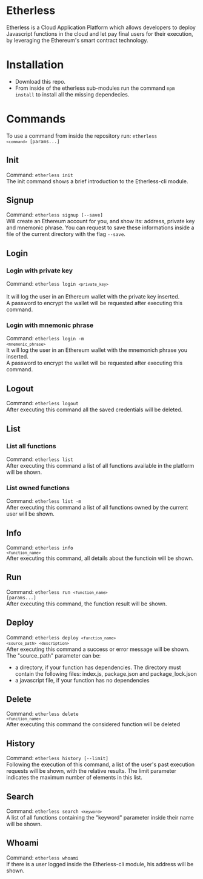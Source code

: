 # Etherless
Etherless is a Cloud Application Platform which allows developers to deploy Javascript functions in the cloud and let pay final users for their execution, by leveraging the Ethereum's smart contract technology.

# Installation 
- Download this repo.
- From inside of the etherless sub-modules run the command <code>npm install</code> to install all the missing dependecies.

# Commands 
To use a command from inside the repository run: <code>etherless `<command>` [params...]</code>

## Init 
Command: <code>etherless init</code> <br/> 
The init command shows a brief introduction to the Etherless-cli module. 

## Signup 
Command: <code>etherless signup [--save]</code> <br/> 
Will create an Ethereum account for you, and show its: address, private key and mnemonic phrase. You can request to save these informations inside a file of the current directory with the flag <code>--save</code>.

## Login 
### Login with private key 
Command: <code>etherless login `<private_key>` </code> <br />
It will log the user in an Ethereum wallet with the private key inserted. <br>
A password to encrypt the wallet will be requested after executing this command.
### Login with mnemonic phrase 
Command: <code>etherless login -m `<mnemonic_phrase>` </code> <br />
It will log the user in an Ethereum wallet with the mnemonich phrase you inserted. <br>
A password to encrypt the wallet will be requested after executing this command.

## Logout 
Command: <code>etherless logout</code> <br />
After executing this command all the saved credentials will be deleted. 

## List 
### List all functions
Command: <code>etherless list</code> <br />
After executing this command a list of all functions available in the platform will be shown.
### List owned functions 
Command: <code>etherless list -m</code> <br />
After executing this command a list of all functions owned by the current user will be shown.
  
## Info 
Command: <code>etherless info `<function_name>`</code> <br />
After executing this command, all details about the functioin will be shown. 
  
## Run 
Command: <code>etherless run `<function_name>` [params...]</code> <br />
After executing this command, the function result will be shown. 
  
## Deploy 
Command: <code>etherless deploy `<function_name>` `<source_path>` `<description>`</code> <br />
After executing this command a success or error message will be shown. The "source_path" parameter can be:
 - a directory, if your function has dependencies. The directory must contain the following files: index.js, package.json and package_lock.json
 - a javascript file, if your function has no dependencies
  
## Delete 
Command: <code>etherless delete `<function_name>`</code> <br />
After executing this command the considered function will be deleted 

## History 
Command: <code>etherless history [--limit]</code> <br />
Following the execution of this command, a list of the user's past execution requests will be shown, with the relative results. The limit parameter indicates the maximum number of elements in this list.

## Search 
Command: <code>etherless search `<keyword>` </code> <br />
A list of all functions containing the "keyword" parameter inside their name will be shown. 

## Whoami 
Command: <code>etherless whoami</code> <br />
If there is a user logged inside the Etherless-cli module, his address will be shown. 
